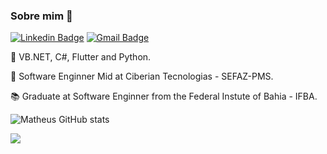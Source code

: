 ### Sobre mim :rocket:	


[![Linkedin Badge](https://img.shields.io/badge/linkedin-%230077B5.svg?&style=flat-square&logo=linkedin&logoColor=white)](https://www.linkedin.com/in/matheus8/) [![Gmail Badge](https://img.shields.io/badge/-Gmail-c14438?style=flat-square&logo=Gmail&logoColor=white&link=mailto:mr634580@gmail.com)](mailto:mr634580@gmail.com)

:construction: VB.NET, C#, Flutter and Python.

:card_index: Software Enginner Mid at Ciberian Tecnologias - SEFAZ-PMS.

:books: Graduate at Software Enginner from the Federal Instute of Bahia - IFBA. 

![Matheus GitHub stats](https://github-readme-stats.vercel.app/api?username=mtrs8&show_icons=true&theme=radical) 

![](https://komarev.com/ghpvc/?username=mtrs8&color=006bed)





